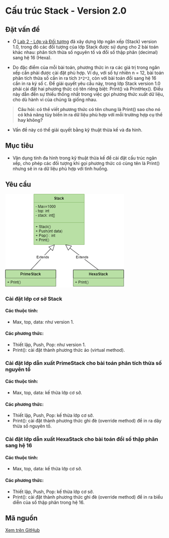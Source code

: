 # Cấu trúc Stack - Version 2.0

## Đặt vấn đề

- Ở [Lab 2 - Lớp và Đối tượng](https://github.com/nd-hung/oop/tree/main/labs/02-classes-and-objects/code/Stack) đã xây dựng lớp ngăn xếp (Stack) version 1.0, trong đó các đối tượng của lớp Stack được sử dụng cho 2 bài toán khác nhau: phân tích thừa số nguyên tố và đổi số thập phân (decimal) sang hệ 16 (Hexa).

- Do đặc điểm của mỗi bài toán, phương thức in ra các giá trị trong ngăn xếp cần phải được cài đặt phù hợp. Ví dụ, với số tự nhiên n = 12, bài toán phân tích thừa số cần in ra tích `3*2*2`, còn với bài toán đổi sang hệ 16 cần in ra ký số `C`. Để giải quyết yêu cầu này, trong lớp Stack version 1.0 phải cài đặt hai phương thức có tên riêng biệt: Print() và PrintHex(). Điều này dẫn đến sự thiếu thống nhất trong việc gọi phương thức xuất dữ liệu, cho dù hành vi của chúng là giống nhau.

> **Câu hỏi: có thể viết phương thức có tên chung là Print() sao cho nó có khả năng tùy biến in ra dữ liệu phù hợp với mỗi trường hợp cụ thể hay không?**

- Vấn đề này có thể giải quyết bằng kỹ thuật thừa kế và đa hình.

## Mục tiêu

- Vận dụng tính đa hình trong kỹ thuật thừa kế để cài đặt cấu trúc ngăn xếp, cho phép các đối tượng khi gọi phương thức có cùng tên là Print() nhưng sẽ in ra dữ liệu phù hợp với tình huống.

## Yêu cầu

<img src="figs/stack_2.png">

### Cài đặt lớp cơ sở Stack

#### Các thuộc tính:

- Max, top, data: như version 1.

#### Các phương thức:

- Thiết lập, Push, Pop: như version 1.
- Print(): cài đặt thành phương thức ảo (virtual method).

### Cài đặt lớp dẫn xuất PrimeStack cho bài toán phân tích thừa số nguyên tố

#### Các thuộc tính:

- Max, top, data: kế thừa lớp cơ sở.

#### Các phương thức:

- Thiết lập, Push, Pop: kế thừa lớp cơ sở.
- Print(): cài đặt thành phương thức ghi đè (override method) để in ra dãy thừa số nguyên tố.

### Cài đặt lớp dẫn xuất HexaStack cho bài toán đổi số thập phân sang hệ 16

#### Các thuộc tính:
- Max, top, data: kế thừa lớp cơ sở.

#### Các phương thức:

- Thiết lập, Push, Pop: kế thừa lớp cơ sở.
- Print(): cài đặt thành phương thức ghi đè (override method) để in ra biểu diễn của số thập phân trong hệ 16.

## Mã nguồn

[Xem trên GitHub]()